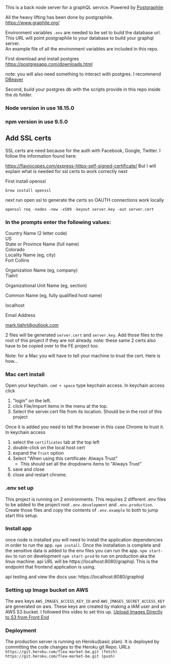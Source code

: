 This is a back node server for a graphQL service. Powered by [Postgraphile](https://www.graphile.org/)

All the heavy lifting has been done by postgraphile. https://www.graphile.org/

Environment variables `.env` are needed to be set to build the database url.  This URL will point postgraphile to your database to build your graphql server.  
An example file of all the environment variables are included in this repo.

First download and install postgres
https://postgresapp.com/downloads.html

note: you will also need something to interact with postgres.  I recommend [DBeaver](https://dbeaver.io/download/)

Second, build your postgres db with the scripts provide in this repo inside the `db` folder.

### Node version in use 18.15.0
### npm version in use 9.5.0

## Add SSL certs
SSL certs are need because for the auth with Facebook, Google, Twitter.
I follow the information found here:

https://flaviocopes.com/express-https-self-signed-certificate/
But I will explain what is needed for ssl certs to work correctly next

First install openssl
```
brew install openssl
```
next run open ssl to generate the certs so OAUTH connections work locally

```
openssl req -nodes -new -x509 -keyout server.key -out server.cert
```
### In the prompts enter the following values:
Country Name (2 letter code)<br> 
US<br> 
State or Province Name (full name)<br> 
Colorado<br> 
Locality Name (eg, city)<br> 
Fort Collins

Organization Name (eg, company)<br> 
Tiahrt

Organizational Unit Name (eg, section)

Common Name (eg, fully qualified host name)

localhost

Email Address

mark.tiahrt@outlook.com

2 files will be generated `server.cert` and `server.key`.  Add those files to the root of this project if they are not already.
 note:  these same 2 certs also have to be copied over to the FE project too.  

Note: for a Mac you will have to tell your machine to trust the cert.  Here is how...

### Mac cert install
Open your keychain.  `cmd + space` type keychain access. In keychain access click
1. "login" on the left.
2. click File/import items in the menu at the top.
3. Select the server.cert file from its location.  Should be in the root of this project

Once it is added you need to tell the browser in this case Chrome to trust it.  
In keychain access
1. select the `certificates` tab at the top left
2. double-click on the local host cert
3. expand the `Trust` option
4. Select "When using this certificate: Always Trust"
    - This should set all the dropdowns items to "Always Trust"
5. save and close
6. close and restart chrome.

### .env set up
This project is running on 2 environments.  This requires 2 different .env files to be added to the project root ```.env.development``` and ```.env.production```.  Create those files and copy the contents of ```.env.example``` to both to jump start this setup.

### Install app
once node is installed you will need to install the application dependencies in order to run the app.
`npm install`.  Once the installation is complete and the sensitive data is added to the env files you can run the app.
`npm start-dev` to run on development `npm start-prod` to run on production aka the linux machine.  api URL will be https://localhost:8080/graphql.
This is the endpoint that frontend application is using. 

api testing and view the docs use: https://localhost:8080/graphiql

### Setting up Image bucket on AWS
The aws keys ```AWS_IMAGES_ACCESS_KEY_ID``` and ```AWS_IMAGES_SECRET_ACCESS_KEY``` are generated on aws.  These keys are created
by making a IAM user and an AWS S3 bucket.  I followed this video to set this up.  [Upload Images Directly to S3 from Front End](https://www.youtube.com/watch?v=yGYeYJpRWPM&list=LL&index=1&t=2s&ab_channel=SamMeech-Ward)

### Deployment
The production server is running on Heroku(basic plan).  It is deployed by committing the code changes to the 
Heroku git Repo.  URLs
`https://git.heroku.com/flea-market-be.git (fetch)`
`https://git.heroku.com/flea-market-be.git (push)`
